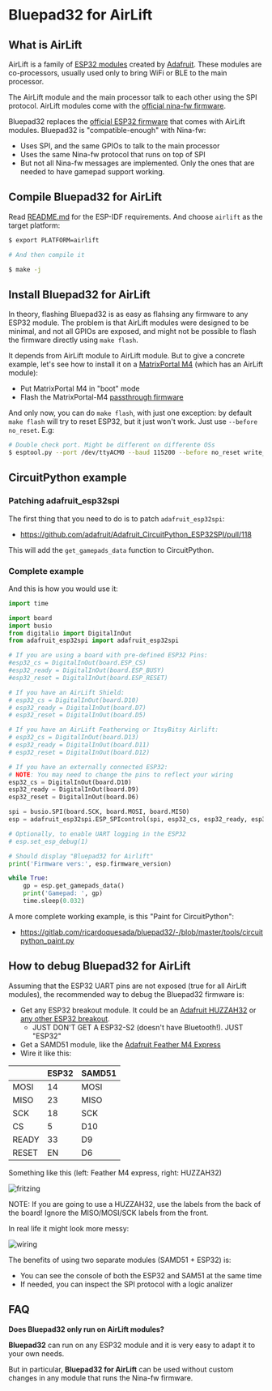 # Bluepad32 for AirLift

## What is AirLift

AirLift is a family of [ESP32 modules][airlift-esp32] created by [Adafruit][adafruit].
These modules are co-processors, usually used only to bring WiFi or BLE to the main processor.

The AirLift module and the main processor talk to each other using the SPI protocol.
AirLift modules come with the [official nina-fw firmware][nina-fw].

Bluepad32 replaces the [official ESP32 firmware][nina-fw] that comes with AirLift
modules. Bluepad32 is "compatible-enough" with Nina-fw:

* Uses SPI, and the same GPIOs to talk to the main processor
* Uses the same Nina-fw protocol that runs on top of SPI
* But not all Nina-fw messages are implemented. Only the ones that are needed
  to have gamepad support working.

[adafruit]: https://www.adafruit.com
[airlift-esp32]: https://www.adafruit.com/product/4201
[nina-fw]: https://github.com/adafruit/nina-fw

## Compile Bluepad32 for AirLift

Read [README.md][readme] for the ESP-IDF requirements. And choose `airlift` as
the target platform:

```sh
$ export PLATFORM=airlift

# And then compile it

$ make -j
```

[readme]: https://gitlab.com/ricardoquesada/bluepad32/-/blob/master/README.md

## Install Bluepad32 for AirLift

In theory, flashing Bluepad32 is as easy as flahsing any firmware to any ESP32 module.
The problem is that AirLift modules were designed to be minimal, and not all
GPIOs are exposed, and might not be possible to flash the firmware directly using
`make flash`.

It depends from AirLift module to AirLift module. But to give a concrete example,
let's see how to install it on a [MatrixPortal M4][matrix_portal_m4]
(which has an AirLift module):

* Put MatrixPortal M4 in "boot" mode
* Flash the MatrixPortal-M4 [passthrough firmware]

And only now, you can do `make flash`, with just one exception: by default
`make flash` will try to reset ESP32, but it just won't work. Just use
`--before no_reset`. E.g:

```sh
# Double check port. Might be different on differente OSs
$ esptool.py --port /dev/ttyACM0 --baud 115200 --before no_reset write_flash 0x1000 ./build/bootloader/bootloader.bin 0x10000 ./build/bluepad32-airlift.bin 0x8000 ./build/partitions_singleapp.bin
```

[matrix_portal_m4]: https://learn.adafruit.com/adafruit-matrixportal-m4
[passthrough firmware]: https://learn.adafruit.com/adafruit-airlift-breakout/upgrade-external-esp32-airlift-firmware

## CircuitPython example

### Patching adafruit_esp32spi

The first thing that you need to do is to patch `adafruit_esp32spi`:

* https://github.com/adafruit/Adafruit_CircuitPython_ESP32SPI/pull/118

This will add the `get_gamepads_data` function to CircuitPython.

### Complete example

And this is how you would use it:

```python
import time

import board
import busio
from digitalio import DigitalInOut
from adafruit_esp32spi import adafruit_esp32spi

# If you are using a board with pre-defined ESP32 Pins:
#esp32_cs = DigitalInOut(board.ESP_CS)
#esp32_ready = DigitalInOut(board.ESP_BUSY)
#esp32_reset = DigitalInOut(board.ESP_RESET)

# If you have an AirLift Shield:
# esp32_cs = DigitalInOut(board.D10)
# esp32_ready = DigitalInOut(board.D7)
# esp32_reset = DigitalInOut(board.D5)

# If you have an AirLift Featherwing or ItsyBitsy Airlift:
# esp32_cs = DigitalInOut(board.D13)
# esp32_ready = DigitalInOut(board.D11)
# esp32_reset = DigitalInOut(board.D12)

# If you have an externally connected ESP32:
# NOTE: You may need to change the pins to reflect your wiring
esp32_cs = DigitalInOut(board.D10)
esp32_ready = DigitalInOut(board.D9)
esp32_reset = DigitalInOut(board.D6)

spi = busio.SPI(board.SCK, board.MOSI, board.MISO)
esp = adafruit_esp32spi.ESP_SPIcontrol(spi, esp32_cs, esp32_ready, esp32_reset, debug=0)

# Optionally, to enable UART logging in the ESP32
# esp.set_esp_debug(1)

# Should display "Bluepad32 for Airlift"
print('Firmware vers:', esp.firmware_version)

while True:
    gp = esp.get_gamepads_data()
    print('Gamepad: ', gp)
    time.sleep(0.032)
```

A more complete working example, is this "Paint for CircuitPython":

* https://gitlab.com/ricardoquesada/bluepad32/-/blob/master/tools/circuitpython_paint.py

## How to debug Bluepad32 for AirLift

Assuming that the ESP32 UART pins are not exposed (true for all AirLift modules),
the recommended way to debug the Bluepad32 firmware is:

* Get any ESP32 breakout module. It could be an [Adafruit HUZZAH32][esp32-adafruit] or [any other ESP32 breakout][amazon-esp32].
  * JUST DON'T GET A ESP32-S2 (doesn't have Bluetooth!). JUST "ESP32"
* Get a SAMD51 module, like the [Adafruit Feather M4 Express][feather_m4]
* Wire it like this:

|       | ESP32 | SAMD51 |
|-------|-------|--------|
| MOSI  | 14    | MOSI   |
| MISO  | 23    | MISO   |
| SCK   | 18    | SCK    |
| CS    | 5     | D10    |
| READY | 33    | D9     |
| RESET | EN    | D6     |

Something like this (left: Feather M4 express, right: HUZZAH32)

![fritzing](https://lh3.googleusercontent.com/pw/ACtC-3fNxNMUdaoBg7DGB6OPPDDnu_DQ15fmJS_I3crWjFKg7k3DA4HDeI8I_SUicSFamGuIVsHpM-myo5h-v1YOOFUU7lz6mU5tyExXDWZXedaYbUxhgf-GXfeZhMCdJCt1nZ04zFb1nyH86-pvZqc8yG9Y4A=-no)

NOTE: If you are going to use a HUZZAH32, use the labels from the back of the board! Ignore the MISO/MOSI/SCK labels from the front.

In real life it might look more messy:

![wiring](https://lh3.googleusercontent.com/pw/ACtC-3dutrQXEj9I5zicNFW3K3PBbfge7MdwgB8dyi-wPSrtSp8zku3Y4c9WtBqQ9Bfa92xOjgSkZncAuzAZyc5F392tFkzkqWUl4YkfrKrM4e8TGP-B_7I7G_fRvFbIYbEQQIi-LlOnPU5SdGYYeW6hxxpJ_w=-no)

The benefits of using two separate modules (SAMD51 + ESP32) is:

* You can see the console of both the ESP32 and SAM51 at the same time
* If needed, you can inspect the SPI protocol with a logic analizer

[esp32-adafruit]: https://www.adafruit.com/product/4172?gclid=EAIaIQobChMI-eeixraV7QIVED2tBh2qywzJEAQYASABEgLsTfD_BwE
[amazon-esp32]: https://www.amazon.com/s?k=esp32+module+breakout
[feather_m4]: https://www.adafruit.com/product/3857

## FAQ

**Does Bluepad32 only run on AirLift modules?**

**Bluepad32** can run on any ESP32 module and it is very easy to adapt it to
your own needs.

But in particular, **Bluepad32 for AirLift** can be used without custom changes
in any module that runs the Nina-fw firmware.
